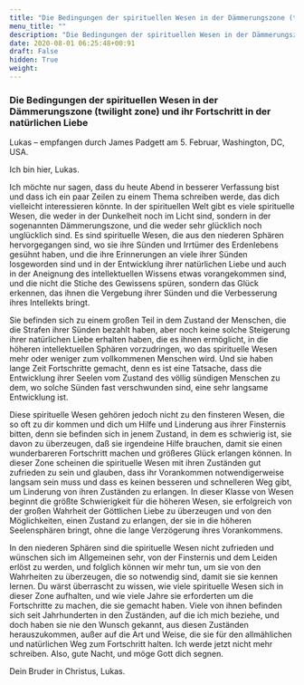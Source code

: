 ```yaml
---
title: "Die Bedingungen der spirituellen Wesen in der Dämmerungszone (twilight zone) und ihr Fortschritt in der natürlichen Liebe"
menu_title: ""
description: "Die Bedingungen der spirituellen Wesen in der Dämmerungszone (twilight zone) und ihr Fortschritt in der natürlichen Liebe"
date: 2020-08-01 06:25:48+00:91
draft: False
hidden: True
weight:
---
```

### Die Bedingungen der spirituellen Wesen in der Dämmerungszone (twilight zone) und ihr Fortschritt in der natürlichen Liebe

Lukas – empfangen durch James Padgett am 5. Februar, Washington, DC, USA.

Ich bin hier, Lukas.

Ich möchte nur sagen, dass du heute Abend in besserer Verfassung bist und dass ich ein paar Zeilen zu einem Thema schreiben werde, das dich vielleicht interessieren könnte. In der spirituellen Welt gibt es viele spirituelle Wesen, die weder in der Dunkelheit noch im Licht sind, sondern in der sogenannten Dämmerungszone, und die weder sehr glücklich noch unglücklich sind. Es sind spirituelle Wesen, die aus den niederen Sphären hervorgegangen sind, wo sie ihre Sünden und Irrtümer des Erdenlebens gesühnt haben, und die ihre Erinnerungen an viele ihrer Sünden losgeworden sind und in der Entwicklung ihrer natürlichen Liebe und auch in der Aneignung des intellektuellen Wissens etwas vorangekommen sind, und die nicht die Stiche des Gewissens spüren, sondern das Glück erkennen, das ihnen die Vergebung ihrer Sünden und die Verbesserung ihres Intellekts bringt.

Sie befinden sich zu einem großen Teil in dem Zustand der Menschen, die die Strafen ihrer Sünden bezahlt haben, aber noch keine solche Steigerung ihrer natürlichen Liebe erhalten haben, die es ihnen ermöglicht, in die höheren intellektuellen Sphären vorzudringen, wo das spirituelle Wesen mehr oder weniger zum vollkommenen Menschen wird. Und sie haben lange Zeit Fortschritte gemacht, denn es ist eine Tatsache, dass die Entwicklung ihrer Seelen vom Zustand des völlig sündigen Menschen zu dem, wo solche Sünden fast verschwunden sind, eine sehr langsame Entwicklung ist.

Diese spirituelle Wesen gehören jedoch nicht zu den finsteren Wesen, die so oft zu dir kommen und dich um Hilfe und Linderung aus ihrer Finsternis bitten, denn sie befinden sich in jenem Zustand, in dem es schwierig ist, sie davon zu überzeugen, daß sie irgendeine Hilfe brauchen, damit sie einen wunderbareren Fortschritt machen und größeres Glück erlangen können. In dieser Zone scheinen die spirituelle Wesen mit ihren Zuständen gut zufrieden zu sein und glauben, dass ihr Vorankommen notwendigerweise langsam sein muss und dass es keinen besseren und schnelleren Weg gibt, um Linderung von ihren Zuständen zu erlangen. In dieser Klasse von Wesen beginnt die größte Schwierigkeit für die höheren Wesen, sie erfolgreich von der großen Wahrheit der Göttlichen Liebe zu überzeugen und von den Möglichkeiten, einen Zustand zu erlangen, der sie in die höheren Seelensphären bringt, ohne die lange Verzögerung ihres Vorankommens.

In den niederen Sphären sind die spirituelle Wesen nicht zufrieden und wünschen sich im Allgemeinen sehr, von der Finsternis und dem Leiden erlöst zu werden, und folglich können wir mehr tun, um sie von den Wahrheiten zu überzeugen, die so notwendig sind, damit sie sie kennen lernen. Du wärst überrascht zu wissen, wie viele spirituelle Wesen sich in dieser Zone aufhalten, und wie viele Jahre sie erforderten um die Fortschritte zu machen, die sie gemacht haben. Viele von ihnen befinden sich seit Jahrhunderten in den Zuständen, auf die ich mich beziehe, und doch haben sie nie den Wunsch gekannt, aus diesen Zuständen herauszukommen, außer auf die Art und Weise, die sie für den allmählichen und natürlichen Weg zum Fortschritt halten. Ich werde jetzt nicht mehr schreiben. Also, gute Nacht, und möge Gott dich segnen.

Dein Bruder in Christus, Lukas.
